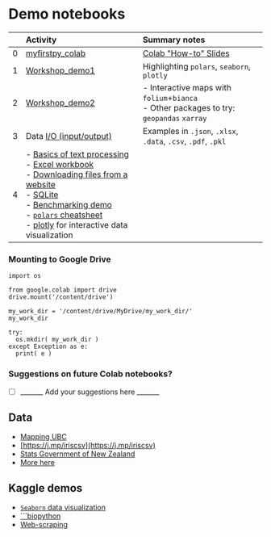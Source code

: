 
# Demo notebooks

|  | Activity | Summary notes |
| :-- | :-- | :-- |
| 0 | [myfirstpy_colab](https://colab.research.google.com/drive/1zCnCLvfYvJk9-UoHYwG2wrz2cneBwaD0) | [Colab "How-to" Slides](https://docs.google.com/presentation/d/1mTPV4Wqup52IBjfxC3nbBIzovJB-01w1g-l-kQH_Zrc/) | 
| 1 | [Workshop_demo1](https://colab.research.google.com/drive/1imlBKcMkvBnz61H6lFv8cnwvv066zd76) | Highlighting ```polars```, ```seaborn```, ```plotly``` |
| 2 | [Workshop_demo2](https://colab.research.google.com/drive/1BZjUHZugpOIoT3WNCYiRKReROyIHCnu-) | - Interactive maps with ```folium```+```bianca``` <br> - Other packages to try: ```geopandas```  ```xarray```  |
| 3 | Data [I/O (input/output)](https://colab.research.google.com/drive/1THB6N2GOHPA7bxIMeKx50zTp1enKZkkl) <br> | Examples in ```.json```, ```.xlsx```, ```.data```, ```.csv```, ```.pdf```, ```.pkl``` <br>  |
| 4 | - [Basics of text processing](https://colab.research.google.com/drive/1wVz-94bDw_teotHaeKXqguPIN75fD7Mo) <br> - [Excel workbook](https://colab.research.google.com/drive/15ErdtG6BFvIvIaydXFr2fLyLJwqoLfQJ?usp=sharing)  <br> - [Downloading files from a website](https://colab.research.google.com/drive/1H5uD5gsuIR_z7qXkY5GUkrFyyT_sOEYG) <br> - [SQLite](https://colab.research.google.com/drive/1WciD3M0D_34yyoSO0DKMa7EpFHcaCUwh) <br> - [Benchmarking demo](https://colab.research.google.com/drive/1N8Z7a1ULXpHV7qqZZ-lLmQ1cHjnkJ7XW) <br> - [```polars``` cheatsheet](https://colab.research.google.com/drive/1ChG5jSXlSH2DUDUwCrRcIbArzzfipF-9) <br> - [plotly](https://colab.research.google.com/drive/1_wnigtXDxg4BSerhWOLC6xi8v76F8UUY) for interactive data visualization | |

### Mounting to Google Drive

```
import os

from google.colab import drive
drive.mount('/content/drive')

my_work_dir = '/content/drive/MyDrive/my_work_dir/'
my_work_dir

try:
  os.mkdir( my_work_dir )
except Exception as e:
  print( e ) 
```

### Suggestions on future Colab notebooks?

- [ ] _______ Add your suggestions here _______

## Data
- [Mapping UBC](https://www.tomasbeuzen.com/python-for-geospatial-analysis/chapters/chapter2_spatial-viz-and-modelling.html)
- [https://j.mp/iriscsv](https://j.mp/iriscsv)
- [Stats Government of New Zealand](https://www.stats.govt.nz/)
- [More here](../data/)

## Kaggle demos
- [```Seaborn``` data visualization](https://www.kaggle.com/learn/data-visualization)
- [```biopython](https://www.kaggle.com/code/samira1992/bioinformatics-project-4-msa)
- [Web-scraping](https://www.kaggle.com/code/jonbown/web-scraping-box-office-data-with-python) 

